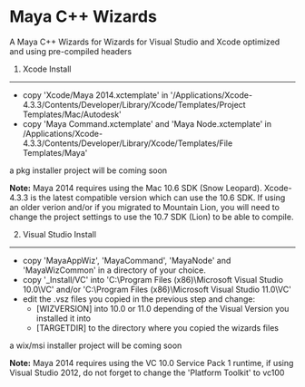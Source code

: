 Maya C++ Wizards
================

A Maya C++ Wizards for Wizards for Visual Studio and Xcode
optimized and using pre-compiled headers


1) Xcode Install
----------------
- copy 'Xcode/Maya 2014.xctemplate' in '/Applications/Xcode-4.3.3/Contents/Developer/Library/Xcode/Templates/Project Templates/Mac/Autodesk'
- copy 'Maya Command.xctemplate' and 'Maya Node.xctemplate' in /Applications/Xcode-4.3.3/Contents/Developer/Library/Xcode/Templates/File Templates/Maya'

a pkg installer project will be coming soon

<b>Note:</b> Maya 2014 requires using the Mac 10.6 SDK (Snow Leopard). Xcode-4.3.3 is the latest compatible version which can use the 10.6 SDK. If using an older verion and/or if you migrated to Mountain Lion, you will need to change the project settings to use the 10.7 SDK (Lion) to be able to compile.


2) Visual Studio Install
------------------------
- copy 'MayaAppWiz', 'MayaCommand', 'MayaNode' and 'MayaWizCommon' in a directory of your choice.
- copy '_Install/VC' into 'C:\Program Files (x86)\Microsoft Visual Studio 10.0\VC' and/or 'C:\Program Files (x86)\Microsoft Visual Studio 11.0\VC'
- edit the .vsz files you copied in the previous step and change:
   - [WIZVERSION] into 10.0 or 11.0 depending of the Visual Version you installed it into
   - [TARGETDIR] to the directory where you copied the wizards files

a wix/msi installer project will be coming soon

<b>Note:</b> Maya 2014 requires using the VC 10.0 Service Pack 1 runtime, if using Visual Studio 2012, do not forget to change the 'Platform Toolkit' to vc100
